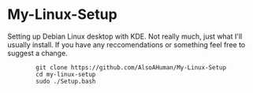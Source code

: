 # My-Linux-Setup
Setting up Debian Linux desktop with KDE. Not really much, just what I'll usually install. If you have any reccomendations or something feel free to suggest a change. 

            git clone https://github.com/AlsoAHuman/My-Linux-Setup
            cd my-linux-setup
            sudo ./Setup.bash
